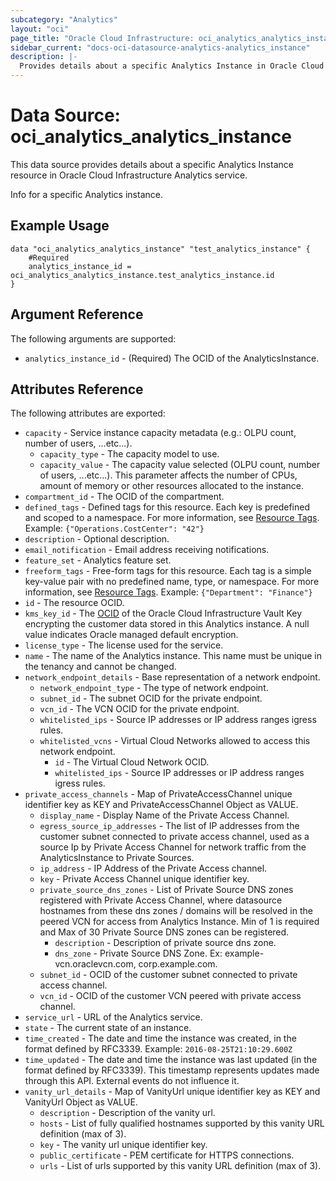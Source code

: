 ```yaml
---
subcategory: "Analytics"
layout: "oci"
page_title: "Oracle Cloud Infrastructure: oci_analytics_analytics_instance"
sidebar_current: "docs-oci-datasource-analytics-analytics_instance"
description: |-
  Provides details about a specific Analytics Instance in Oracle Cloud Infrastructure Analytics service
---
```


# Data Source: oci_analytics_analytics_instance
This data source provides details about a specific Analytics Instance resource in Oracle Cloud Infrastructure Analytics service.

Info for a specific Analytics instance.


## Example Usage

```hcl
data "oci_analytics_analytics_instance" "test_analytics_instance" {
	#Required
	analytics_instance_id = oci_analytics_analytics_instance.test_analytics_instance.id
}
```

## Argument Reference

The following arguments are supported:

* `analytics_instance_id` - (Required) The OCID of the AnalyticsInstance. 


## Attributes Reference

The following attributes are exported:

* `capacity` - Service instance capacity metadata (e.g.: OLPU count, number of users, ...etc...). 
	* `capacity_type` - The capacity model to use. 
	* `capacity_value` - The capacity value selected (OLPU count, number of users, ...etc...). This parameter affects the number of CPUs, amount of memory or other resources allocated to the instance. 
* `compartment_id` - The OCID of the compartment. 
* `defined_tags` - Defined tags for this resource. Each key is predefined and scoped to a namespace. For more information, see [Resource Tags](https://docs.cloud.oracle.com/iaas/Content/General/Concepts/resourcetags.htm).  Example: `{"Operations.CostCenter": "42"}` 
* `description` - Optional description. 
* `email_notification` - Email address receiving notifications. 
* `feature_set` - Analytics feature set. 
* `freeform_tags` - Free-form tags for this resource. Each tag is a simple key-value pair with no predefined name, type, or namespace. For more information, see [Resource Tags](https://docs.cloud.oracle.com/iaas/Content/General/Concepts/resourcetags.htm).  Example: `{"Department": "Finance"}` 
* `id` - The resource OCID. 
* `kms_key_id` - The [OCID](https://docs.cloud.oracle.com/iaas/Content/General/Concepts/identifiers.htm) of the Oracle Cloud Infrastructure Vault Key encrypting the customer data stored in this Analytics instance. A null value indicates Oracle managed default encryption. 
* `license_type` - The license used for the service. 
* `name` - The name of the Analytics instance. This name must be unique in the tenancy and cannot be changed. 
* `network_endpoint_details` - Base representation of a network endpoint. 
	* `network_endpoint_type` - The type of network endpoint. 
	* `subnet_id` - The subnet OCID for the private endpoint. 
	* `vcn_id` - The VCN OCID for the private endpoint. 
	* `whitelisted_ips` - Source IP addresses or IP address ranges igress rules. 
	* `whitelisted_vcns` - Virtual Cloud Networks allowed to access this network endpoint. 
		* `id` - The Virtual Cloud Network OCID. 
		* `whitelisted_ips` - Source IP addresses or IP address ranges igress rules. 
* `private_access_channels` - Map of PrivateAccessChannel unique identifier key as KEY and PrivateAccessChannel Object as VALUE. 
	* `display_name` - Display Name of the Private Access Channel. 
	* `egress_source_ip_addresses` - The list of IP addresses from the customer subnet connected to private access channel, used as a source Ip by Private Access Channel for network traffic from the AnalyticsInstance to Private Sources. 
	* `ip_address` - IP Address of the Private Access channel. 
	* `key` - Private Access Channel unique identifier key. 
	* `private_source_dns_zones` - List of Private Source DNS zones registered with Private Access Channel, where datasource hostnames from these dns zones / domains will be resolved in the peered VCN for access from Analytics Instance. Min of 1 is required and Max of 30 Private Source DNS zones can be registered. 
		* `description` - Description of private source dns zone. 
		* `dns_zone` - Private Source DNS Zone. Ex: example-vcn.oraclevcn.com, corp.example.com. 
	* `subnet_id` - OCID of the customer subnet connected to private access channel. 
	* `vcn_id` - OCID of the customer VCN peered with private access channel. 
* `service_url` - URL of the Analytics service. 
* `state` - The current state of an instance. 
* `time_created` - The date and time the instance was created, in the format defined by RFC3339.  Example: `2016-08-25T21:10:29.600Z` 
* `time_updated` - The date and time the instance was last updated (in the format defined by RFC3339). This timestamp represents updates made through this API. External events do not influence it. 
* `vanity_url_details` - Map of VanityUrl unique identifier key as KEY and VanityUrl Object as VALUE. 
	* `description` - Description of the vanity url. 
	* `hosts` - List of fully qualified hostnames supported by this vanity URL definition (max of 3). 
	* `key` - The vanity url unique identifier key. 
	* `public_certificate` - PEM certificate for HTTPS connections. 
	* `urls` - List of urls supported by this vanity URL definition (max of 3). 

